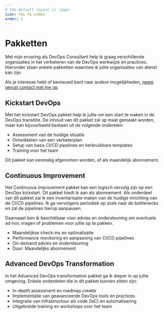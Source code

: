 ```yaml
---
# the default layout is 'page'
icon: fas fa-cubes
order: 1
---
```


# Pakketten

Met mijn ervaring als DevOps Consultant help ik graag verschillende organisaties
in het verbeteren van de DevOps werkwijze en practices. Hieronder staan enkele pakketten
waarmee ik jullie organisaties van dienst kan zijn.

Als je interesse hebt of benieuwd bent naar andere mogelijkheden,
[neem gerust contact met me op](mailto::info@mikebeemsterboer.nl).

## Kickstart DevOps

Met het kickstart DevOps pakket help ik jullie om een start te maken in de
DevOps transitite. De inhoud van dit pakket zal op maat gemaakt worden, maar kan
bijvoorbeeld bestaan uit de volgende onderelen:

- Assessment van de huidige situatie
- Ontwikkelen van een verbeterplan
- Setup van basis CI/CD pipelines en herbruikbare templates
- Training voor het team

Dit pakket kan eenmalig afgenomen worden, of als maandelijk abonnement.

## Continuous Improvement

Het Continuous Improvement pakket kan een logisch vervolg zijn op een DevOps
kickstart. Dit pakket biedt ik aan als abonnement. Als onderdeel van dit pakket
zal ik een inventarisatie maken van de huidige inrichting van de CI/CD pipelines.
Ik ga vervolgens periodiek op zoek naar de bottlenecks en zal de pipelines
hierop aanpassen.

Daarnaast ben ik beschikbaar voor advies en ondersteuning om eventuele ad-hoc
vragen of problemen voor jullie op te pakken.

- Maandelijkse check-ins en optimalisatie
- Performance monitoring en aanpassing van CI/CD pipelines
- On-demand advies en ondersteuning
- Duur: Maandelijks abonnement

## Advanced DevOps Transformation

In het Advanced DevOps transformation pakket ga ik dieper in op jullie omgeving.
Enkele onderdelen die in dit pakket kunnen zitten zijn:

- In-depth assessment en roadmap creatie
- Implementatie van geavanceerde DevOps tools en practices
- Integratie van infrastructuur als code (IaC) en automatisering
- Uitgebreide training en workshops voor het team
